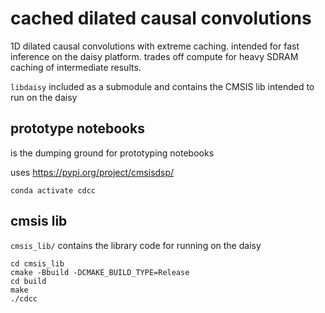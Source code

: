 # cached dilated causal convolutions

1D dilated causal convolutions with extreme caching. intended for fast inference on the daisy platform.
trades off compute for heavy SDRAM caching of intermediate results.

`libdaisy` included as a submodule and contains the CMSIS lib intended to run on the daisy

## prototype notebooks

is the dumping ground for prototyping notebooks

uses https://pypi.org/project/cmsisdsp/

`conda activate cdcc`

## cmsis lib

`cmsis_lib/` contains the library code for running on the daisy

```
cd cmsis_lib
cmake -Bbuild -DCMAKE_BUILD_TYPE=Release
cd build
make
./cdcc
```


